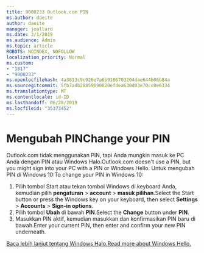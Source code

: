 ```yaml
---
title: 9000233 Outlook.com PIN
ms.author: daeite
author: daeite
manager: joallard
ms.date: 3/1/2019
ms.audience: Admin
ms.topic: article
ROBOTS: NOINDEX, NOFOLLOW
localization_priority: Normal
ms.custom:
- "1817"
- "9000233"
ms.openlocfilehash: 4a3813c9c926e7a6b9106703204dae644b06b84a
ms.sourcegitcommit: 5fb7a4b28859690020efdea630d03e70cc0e6334
ms.translationtype: MT
ms.contentlocale: id-ID
ms.lasthandoff: 06/28/2019
ms.locfileid: "35373452"
---
```

# <a name="change-your-pin"></a><span data-ttu-id="5b697-102">Mengubah PIN</span><span class="sxs-lookup"><span data-stu-id="5b697-102">Change your PIN</span></span>

<span data-ttu-id="5b697-103">Outlook.com tidak menggunakan PIN, tapi Anda mungkin masuk ke PC Anda dengan PIN atau Windows Halo.</span><span class="sxs-lookup"><span data-stu-id="5b697-103">Outlook.com doesn't use a PIN, but you might sign into your PC with a PIN or Windows Hello.</span></span> <span data-ttu-id="5b697-104">Untuk mengubah PIN di Windows 10:</span><span class="sxs-lookup"><span data-stu-id="5b697-104">To change your PIN in Windows 10:</span></span>

1. <span data-ttu-id="5b697-105">Pilih tombol Start atau tekan tombol Windows di keyboard Anda, kemudian pilih **pengaturan** > **account** > **masuk pilihan**.</span><span class="sxs-lookup"><span data-stu-id="5b697-105">Select the Start button or press the Windows key on your keyboard, then select **Settings** > **Accounts** > **Sign-in options**.</span></span>
2. <span data-ttu-id="5b697-106">Pilih tombol **Ubah** di bawah **PIN**.</span><span class="sxs-lookup"><span data-stu-id="5b697-106">Select the **Change** button under **PIN**.</span></span>
3. <span data-ttu-id="5b697-107">Masukkan PIN aktif, kemudian masukkan dan konfirmasikan PIN baru di bawah.</span><span class="sxs-lookup"><span data-stu-id="5b697-107">Enter your current PIN, then enter and confirm your new PIN underneath.</span></span>

[<span data-ttu-id="5b697-108">Baca lebih lanjut tentang Windows Halo.</span><span class="sxs-lookup"><span data-stu-id="5b697-108">Read more about Windows Hello.</span></span>](https://support.microsoft.com/help/17215/)